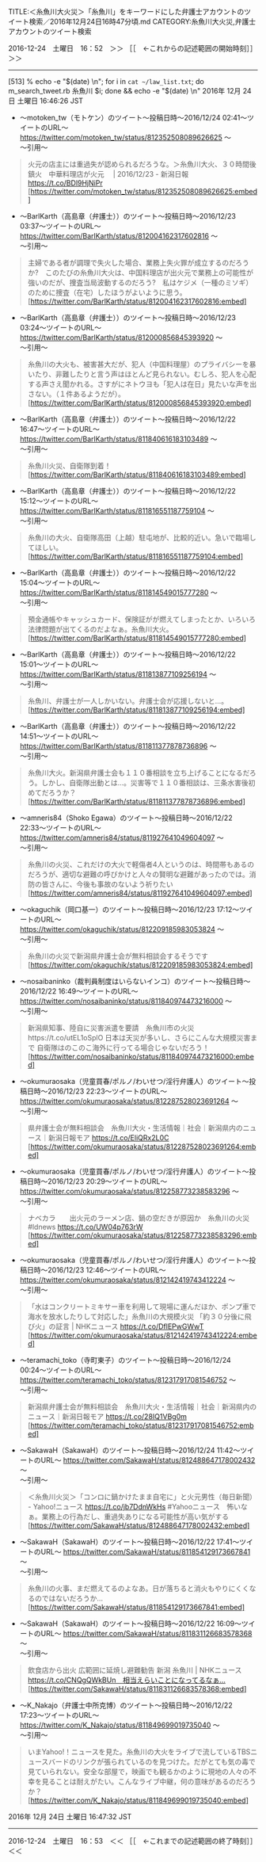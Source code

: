TITLE:＜糸魚川大火災＞「糸魚川」をキーワードにした弁護士アカウントのツイート検索／2016年12月24日16時47分頃.md
CATEGORY:糸魚川大火災,弁護士アカウントのツイート検索

2016-12-24　土曜日　16：52　＞＞ ［［　←これからの記述範囲の開始時刻］］＞＞

___

[513]  % echo -e "$(date)  \n"; for i in `cat ~/law_list.txt`; do m_search_tweet.rb 糸魚川 $i; done && echo -e "$(date)  \n"
2016年 12月 24日 土曜日 16:46:26 JST  

* 〜motoken_tw（モトケン）のツイート〜投稿日時〜2016/12/24 02:41〜ツイートのURL〜 https://twitter.com/motoken_tw/status/812352508089626625 〜  
〜引用〜   
>火元の店主には重過失が認められるだろうな。＞糸魚川大火、３０時間後鎮火　中華料理店が火元　 | 2016/12/23 - 新潟日報 https://t.co/BDl9HjNiPr  
[https://twitter.com/motoken_tw/status/812352508089626625:embed]

* 〜BarlKarth（高島章（弁護士））のツイート〜投稿日時〜2016/12/23 03:37〜ツイートのURL〜 https://twitter.com/BarlKarth/status/812004162317602816 〜  
〜引用〜   
>主婦である者が調理で失火した場合、業務上失火罪が成立するのだろうか?　このたびの糸魚川大火は、中国料理店が出火元で業務上の可能性が強いのだが、捜査当局波動するのだろう?　私はケジメ（一種のミソギ）のために捜査（在宅）したほうがよいように思う。  
[https://twitter.com/BarlKarth/status/812004162317602816:embed]

* 〜BarlKarth（高島章（弁護士））のツイート〜投稿日時〜2016/12/23 03:24〜ツイートのURL〜 https://twitter.com/BarlKarth/status/812000856845393920 〜  
〜引用〜   
>糸魚川の大火も、被害甚大だが、犯人（中国料理屋）のプライバシーを暴いたり、非難したりと言う声はほとんど見られない。むしろ、犯人を心配する声さえ聞かれる。さすがにネトウヨも「犯人は在日」見たいな声を出さない。（１件あるようだが）。  
[https://twitter.com/BarlKarth/status/812000856845393920:embed]

* 〜BarlKarth（高島章（弁護士））のツイート〜投稿日時〜2016/12/22 16:47〜ツイートのURL〜 https://twitter.com/BarlKarth/status/811840616183103489 〜  
〜引用〜   
>糸魚川火災、自衛隊到着！  
[https://twitter.com/BarlKarth/status/811840616183103489:embed]

* 〜BarlKarth（高島章（弁護士））のツイート〜投稿日時〜2016/12/22 15:12〜ツイートのURL〜 https://twitter.com/BarlKarth/status/811816551187759104 〜  
〜引用〜   
>糸魚川の大火、自衛隊高田（上越）駐屯地が、比較的近い。急いで臨場してほしい。  
[https://twitter.com/BarlKarth/status/811816551187759104:embed]

* 〜BarlKarth（高島章（弁護士））のツイート〜投稿日時〜2016/12/22 15:04〜ツイートのURL〜 https://twitter.com/BarlKarth/status/811814549015777280 〜  
〜引用〜   
>預金通帳やキャッシュカード、保険証がが燃えてしまったとか、いろいろ法律問題が出てくるのだよなぁ。糸魚川大火。  
[https://twitter.com/BarlKarth/status/811814549015777280:embed]

* 〜BarlKarth（高島章（弁護士））のツイート〜投稿日時〜2016/12/22 15:01〜ツイートのURL〜 https://twitter.com/BarlKarth/status/811813877109256194 〜  
〜引用〜   
>糸魚川、弁護士が一人しかいない。弁護士会が応援しないと…。  
[https://twitter.com/BarlKarth/status/811813877109256194:embed]

* 〜BarlKarth（高島章（弁護士））のツイート〜投稿日時〜2016/12/22 14:51〜ツイートのURL〜 https://twitter.com/BarlKarth/status/811811377878736896 〜  
〜引用〜   
>糸魚川大火。新潟県弁護士会も１１０番相談を立ち上げることになるだろう。しかし、自衛隊出動とは…。災害等で１１０番相談は、三条水害後初めてだろうか？  
[https://twitter.com/BarlKarth/status/811811377878736896:embed]

* 〜amneris84（Shoko Egawa）のツイート〜投稿日時〜2016/12/22 22:33〜ツイートのURL〜 https://twitter.com/amneris84/status/811927641049604097 〜  
〜引用〜   
>糸魚川の火災、これだけの大火で軽傷者4人というのは、時間帯もあるのだろうが、適切な避難の呼びかけと人々の賢明な避難があったのでは。消防の皆さんに、今後も事故のないよう祈りたい  
[https://twitter.com/amneris84/status/811927641049604097:embed]

* 〜okaguchik（岡口基一）のツイート〜投稿日時〜2016/12/23 17:12〜ツイートのURL〜 https://twitter.com/okaguchik/status/812209185983053824 〜  
〜引用〜   
>糸魚川の火災で新潟県弁護士会が無料相談会するそうです  
[https://twitter.com/okaguchik/status/812209185983053824:embed]

* 〜nosaibaninko（裁判員制度はいらないインコ）のツイート〜投稿日時〜2016/12/22 16:49〜ツイートのURL〜 https://twitter.com/nosaibaninko/status/811840974473216000 〜  
〜引用〜   
>新潟県知事、陸自に災害派遣を要請　糸魚川市の火災https://t.co/utEL1oSplO
>日本は天災が多いし、さらにこんな大規模災害まで
>自衛隊はのこのこ海外に行ってる場合じゃないだろう！  
[https://twitter.com/nosaibaninko/status/811840974473216000:embed]

* 〜okumuraosaka（児童買春/ポルノ/わいせつ/淫行弁護人）のツイート〜投稿日時〜2016/12/23 22:23〜ツイートのURL〜 https://twitter.com/okumuraosaka/status/812287528023691264 〜  
〜引用〜   
>県弁護士会が無料相談会　糸魚川大火・生活情報｜社会｜新潟県内のニュース｜新潟日報モア https://t.co/EliQRx2L0C  
[https://twitter.com/okumuraosaka/status/812287528023691264:embed]

* 〜okumuraosaka（児童買春/ポルノ/わいせつ/淫行弁護人）のツイート〜投稿日時〜2016/12/23 20:29〜ツイートのURL〜 https://twitter.com/okumuraosaka/status/812258773238583296 〜  
〜引用〜   
>ナベカラ　　出火元のラーメン店、鍋の空だきが原因か　糸魚川の火災 #ldnews https://t.co/UW04p763rW  
[https://twitter.com/okumuraosaka/status/812258773238583296:embed]

* 〜okumuraosaka（児童買春/ポルノ/わいせつ/淫行弁護人）のツイート〜投稿日時〜2016/12/23 12:46〜ツイートのURL〜 https://twitter.com/okumuraosaka/status/812142419743412224 〜  
〜引用〜   
>「水はコンクリートミキサー車を利用して現場に運んだほか、ポンプ車で海水を放水したりして対応した」糸魚川の大規模火災 「約３０分後に飛び火」の証言 | NHKニュース   https://t.co/DflEPwGWwT  
[https://twitter.com/okumuraosaka/status/812142419743412224:embed]

* 〜teramachi_toko（寺町東子）のツイート〜投稿日時〜2016/12/24 00:24〜ツイートのURL〜 https://twitter.com/teramachi_toko/status/812317917081546752 〜  
〜引用〜   
>新潟県弁護士会が無料相談会　糸魚川大火・生活情報｜社会｜新潟県内のニュース｜新潟日報モア https://t.co/28IQ1VBg0m  
[https://twitter.com/teramachi_toko/status/812317917081546752:embed]

* 〜SakawaH（SakawaH）のツイート〜投稿日時〜2016/12/24 11:42〜ツイートのURL〜 https://twitter.com/SakawaH/status/812488647178002432 〜  
〜引用〜   
>＜糸魚川火災＞「コンロに鍋かけたまま自宅に」と火元男性（毎日新聞） - Yahoo!ニュース https://t.co/jb7DdnWkHs #Yahooニュース　怖いなぁ。業務上の行為だし、重過失ありになる可能性が高い気がする  
[https://twitter.com/SakawaH/status/812488647178002432:embed]

* 〜SakawaH（SakawaH）のツイート〜投稿日時〜2016/12/22 17:41〜ツイートのURL〜 https://twitter.com/SakawaH/status/811854129173667841 〜  
〜引用〜   
>糸魚川の火事、まだ燃えてるのよなあ。日が落ちると消火もやりにくくなるのではないだろうか…  
[https://twitter.com/SakawaH/status/811854129173667841:embed]

* 〜SakawaH（SakawaH）のツイート〜投稿日時〜2016/12/22 16:09〜ツイートのURL〜 https://twitter.com/SakawaH/status/811831126683578368 〜  
〜引用〜   
>飲食店から出火 広範囲に延焼し避難勧告 新潟 糸魚川 | NHKニュース   https://t.co/CNQgQWkBUn　相当えらいことになってるなぁ…  
[https://twitter.com/SakawaH/status/811831126683578368:embed]

* 〜K_Nakajo（弁護士中所克博）のツイート〜投稿日時〜2016/12/22 17:23〜ツイートのURL〜 https://twitter.com/K_Nakajo/status/811849699019735040 〜  
〜引用〜   
>いまYahoo!！ニュースを見た。糸魚川の大火をライブで流しているTBSニュースバードのリンクが張られているのを見つけた。だがとても気の毒で見ていられない。安全な部屋で，映画でも観るかのように現地の人々の不幸を見ることは耐えがたい。こんなライブ中継，何の意味があるのだろうか？  
[https://twitter.com/K_Nakajo/status/811849699019735040:embed]

2016年 12月 24日 土曜日 16:47:32 JST

___

2016-12-24　土曜日　16：53　＜＜ ［［　←これまでの記述範囲の終了時刻］］＜＜
